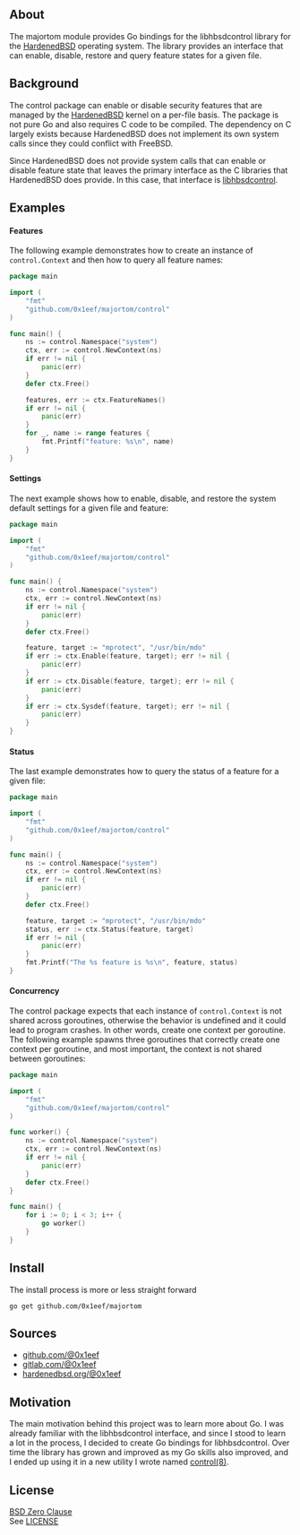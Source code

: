 ## About

The majortom module provides Go bindings for the libhbsdcontrol
library for the [HardenedBSD](https://git.hardenedbsd.org/hardenedbsd/hardenedbsd)
operating system. The library provides an interface that can enable, disable,
restore and query feature states for a given file.

## Background

The control package can enable or disable security features
that are managed by the [HardenedBSD](https://hardenedbsd.org)
kernel on a per-file basis. The package is not pure Go and
also requires C code to be compiled. The dependency on C largely
exists because HardenedBSD does not implement its own system calls
since they could conflict with FreeBSD.

Since HardenedBSD does not provide system calls that can enable or
disable feature state that leaves the primary interface as the
C libraries that HardenedBSD does provide. In this case, that interface is
[libhbsdcontrol](https://git.hardenedbsd.org/hardenedbsd/hardenebsd).

## Examples

#### Features

The following example demonstrates how to create an instance of
`control.Context` and then how to query all feature names:

```go
package main

import (
	"fmt"
	"github.com/0x1eef/majortom/control"
)

func main() {
	ns := control.Namespace("system")
	ctx, err := control.NewContext(ns)
	if err != nil {
		panic(err)
	}
	defer ctx.Free()

	features, err := ctx.FeatureNames()
	if err != nil {
		panic(err)
	}
	for _, name := range features {
		fmt.Printf("feature: %s\n", name)
	}
}
```

#### Settings

The next example shows how to enable, disable, and restore the system default
settings for a given file and feature:

```go
package main

import (
	"fmt"
	"github.com/0x1eef/majortom/control"
)

func main() {
	ns := control.Namespace("system")
	ctx, err := control.NewContext(ns)
	if err != nil {
		panic(err)
	}
	defer ctx.Free()

	feature, target := "mprotect", "/usr/bin/mdo"
	if err := ctx.Enable(feature, target); err != nil {
		panic(err)
	}
	if err := ctx.Disable(feature, target); err != nil {
		panic(err)
	}
	if err := ctx.Sysdef(feature, target); err != nil {
		panic(err)
	}
}
```

#### Status

The last example demonstrates how to query the status of a feature
for a given file:

```go
package main

import (
	"fmt"
	"github.com/0x1eef/majortom/control"
)

func main() {
	ns := control.Namespace("system")
	ctx, err := control.NewContext(ns)
	if err != nil {
		panic(err)
	}
	defer ctx.Free()

	feature, target := "mprotect", "/usr/bin/mdo"
	status, err := ctx.Status(feature, target)
	if err != nil {
		panic(err)
	}
	fmt.Printf("The %s feature is %s\n", feature, status)
}
```

#### Concurrency

The control package expects that each instance of `control.Context`
is not shared across goroutines, otherwise the behavior is undefined
and it could lead to program crashes. In other words, create one context
per goroutine. The following example spawns three goroutines that
correctly create one context per goroutine, and most important,
the context is not shared between goroutines:

```go
package main

import (
	"fmt"
	"github.com/0x1eef/majortom/control"
)

func worker() {
	ns := control.Namespace("system")
	ctx, err := control.NewContext(ns)
	if err != nil {
		panic(err)
	}
	defer ctx.Free()
}

func main() {
	for i := 0; i < 3; i++ {
		go worker()
	}
}
```

## Install

The install process is more or less straight forward

    go get github.com/0x1eef/majortom

## Sources

* [github.com/@0x1eef](https://github.com/0x1eef/majortom#readme)
* [gitlab.com/@0x1eef](https://gitlab.com/0x1eef/majortom#about)
* [hardenedbsd.org/@0x1eef](https://git.HardenedBSD.org/0x1eef/majortom#about)

## Motivation

The main motivation behind this project was to learn more about Go.
I was already familiar with the libhbsdcontrol interface, and since I
stood to learn a lot in the process, I decided to create Go bindings
for libhbsdcontrol. Over time the library has grown and improved as
my Go skills also improved, and I ended up using it in a new utility
I wrote named [control(8)](https://github.com/0x1eef/control).

## License

[BSD Zero Clause](https://choosealicense.com/licenses/0bsd/)
<br>
See [LICENSE](./LICENSE)
